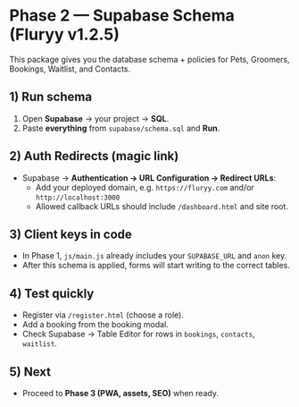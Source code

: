 # Phase 2 — Supabase Schema (Fluryy v1.2.5)

This package gives you the database schema + policies for Pets, Groomers, Bookings, Waitlist, and Contacts.

## 1) Run schema
1. Open **Supabase** → your project → **SQL**.
2. Paste **everything** from `supabase/schema.sql` and **Run**.

## 2) Auth Redirects (magic link)
- Supabase → **Authentication → URL Configuration → Redirect URLs**:
  - Add your deployed domain, e.g. `https://fluryy.com` and/or `http://localhost:3000`
  - Allowed callback URLs should include `/dashboard.html` and site root.

## 3) Client keys in code
- In Phase 1, `js/main.js` already includes your `SUPABASE_URL` and `anon` key.
- After this schema is applied, forms will start writing to the correct tables.

## 4) Test quickly
- Register via `/register.html` (choose a role).
- Add a booking from the booking modal.
- Check Supabase → Table Editor for rows in `bookings`, `contacts`, `waitlist`.

## 5) Next
- Proceed to **Phase 3 (PWA, assets, SEO)** when ready.
